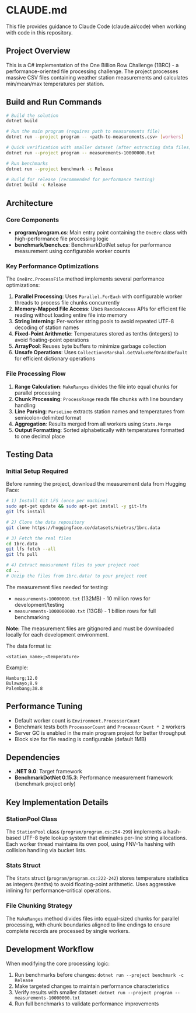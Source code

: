 # CLAUDE.md

This file provides guidance to Claude Code (claude.ai/code) when working with code in this repository.

## Project Overview

This is a C# implementation of the One Billion Row Challenge (1BRC) - a performance-oriented file processing challenge. The project processes massive CSV files containing weather station measurements and calculates min/mean/max temperatures per station.

## Build and Run Commands

```bash
# Build the solution
dotnet build

# Run the main program (requires path to measurements file)
dotnet run --project program -- <path-to-measurements.csv> [workers]

# Quick verification with smaller dataset (after extracting data files)
dotnet run --project program -- measurements-10000000.txt

# Run benchmarks
dotnet run --project benchmark -c Release

# Build for release (recommended for performance testing)
dotnet build -c Release
```

## Architecture

### Core Components

- **program/program.cs**: Main entry point containing the `OneBrc` class with high-performance file processing logic
- **benchmark/bench.cs**: BenchmarkDotNet setup for performance measurement using configurable worker counts

### Key Performance Optimizations

The `OneBrc.ProcessFile` method implements several performance optimizations:

1. **Parallel Processing**: Uses `Parallel.ForEach` with configurable worker threads to process file chunks concurrently
2. **Memory-Mapped File Access**: Uses `RandomAccess` APIs for efficient file reading without loading entire file into memory
3. **String Interning**: Per-worker string pools to avoid repeated UTF-8 decoding of station names
4. **Fixed-Point Arithmetic**: Temperatures stored as tenths (integers) to avoid floating-point operations
5. **ArrayPool**: Reuses byte buffers to minimize garbage collection
6. **Unsafe Operations**: Uses `CollectionsMarshal.GetValueRefOrAddDefault` for efficient dictionary operations

### File Processing Flow

1. **Range Calculation**: `MakeRanges` divides the file into equal chunks for parallel processing
2. **Chunk Processing**: `ProcessRange` reads file chunks with line boundary handling
3. **Line Parsing**: `ParseLine` extracts station names and temperatures from semicolon-delimited format
4. **Aggregation**: Results merged from all workers using `Stats.Merge`
5. **Output Formatting**: Sorted alphabetically with temperatures formatted to one decimal place

## Testing Data

### Initial Setup Required
Before running the project, download the measurement data from Hugging Face:
```bash
# 1) Install Git LFS (once per machine)
sudo apt-get update && sudo apt-get install -y git-lfs
git lfs install

# 2) Clone the data repository
git clone https://huggingface.co/datasets/nietras/1brc.data

# 3) Fetch the real files
cd 1brc.data
git lfs fetch --all
git lfs pull

# 4) Extract measurement files to your project root
cd ..
# Unzip the files from 1brc.data/ to your project root
```

The measurement files needed for testing:
- `measurements-10000000.txt` (132MB) - 10 million rows for development/testing
- `measurements-1000000000.txt` (13GB) - 1 billion rows for full benchmarking

**Note:** The measurement files are gitignored and must be downloaded locally for each development environment.

The data format is:
```
<station_name>;<temperature>
```

Example:
```
Hamburg;12.0
Bulawayo;8.9
Palembang;38.8
```

## Performance Tuning

- Default worker count is `Environment.ProcessorCount`
- Benchmark tests both `ProcessorCount` and `ProcessorCount * 2` workers
- Server GC is enabled in the main program project for better throughput
- Block size for file reading is configurable (default 1MB)

## Dependencies

- **.NET 9.0**: Target framework
- **BenchmarkDotNet 0.15.3**: Performance measurement framework (benchmark project only)

## Key Implementation Details

### StationPool Class
The `StationPool` class (`program/program.cs:254-299`) implements a hash-based UTF-8 byte lookup system that eliminates per-line string allocations. Each worker thread maintains its own pool, using FNV-1a hashing with collision handling via bucket lists.

### Stats Struct
The `Stats` struct (`program/program.cs:222-242`) stores temperature statistics as integers (tenths) to avoid floating-point arithmetic. Uses aggressive inlining for performance-critical operations.

### File Chunking Strategy
The `MakeRanges` method divides files into equal-sized chunks for parallel processing, with chunk boundaries aligned to line endings to ensure complete records are processed by single workers.

## Development Workflow

When modifying the core processing logic:
1. Run benchmarks before changes: `dotnet run --project benchmark -c Release`
2. Make targeted changes to maintain performance characteristics
3. Verify results with smaller dataset: `dotnet run --project program -- measurements-10000000.txt`
4. Run full benchmarks to validate performance improvements